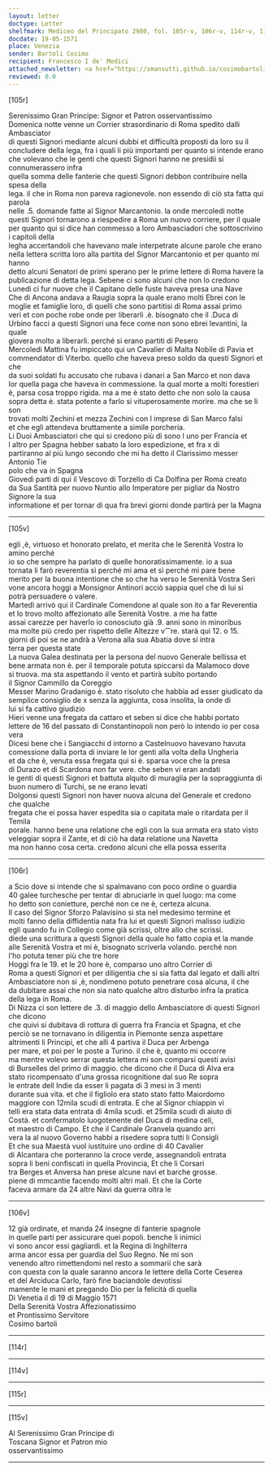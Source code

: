 ```yaml
---
layout: letter
doctype: Letter
shelfmark: Mediceo del Principato 2980, fol. 105r-v, 106r-v, 114r-v, 115r-v
docdate: 19-05-1571
place: Venezia
sender: Bartoli Cosimo
recipient: Francesco I de' Medici
attached_newsletter: <a href="https://smansutti.github.io/cosimobartoli/texts/3081_021/">3081_021</a>
reviewed: 0.0
---
```


[105r]  
  
  
Serenissimo Gran Principe: Signor et Patron osservantissimo  
Domenica notte venne un Corrier strasordinario di Roma spedito dalli Ambasciator  
di questi Signori mediante alcuni dubbi et difficultà proposti da loro su il  
concludere della lega, fra i quali li più importanti per quanto si intende erano  
che volevano che le genti che questi Signori hanno ne presidii si connumerassero infra  
quella somma delle fanterie che questi Signori debbon contribuire nella spesa della  
lega. il che in Roma non pareva ragionevole. non essendo di ciò sta fatta qui parola  
nelle .5. domande fatte al Signor Marcantonio. la onde mercoledi notte  
questi Signori tornarono a riespedire a Roma un nuovo corriere, per il quale  
per quanto qui si dice han commesso a loro Ambasciadori che sottoscrivino i capitoli della  
legha accertandoli che havevano male interpetrate alcune parole che erano  
nella lettera scritta loro alla partita del Signor Marcantonio et per quanto mi hanno  
detto alcuni Senatori de primi sperano per le prime lettere di Roma havere la  
publicazione di detta lega. Sebene ci sono alcuni che non lo credono  
Lunedi ci fur nuove che il Capitano delle fuste haveva presa una Nave  
Che di Ancona andava a Raugia sopra la quale erano molti Ebrei con le  
moglie et famiglie loro, di quelli che sono partitisi di Roma assai primo  
veri et con poche robe onde per liberarli .è. bisognato che il .Duca di  
Urbino facci a questi Signori una fece come non sono ebrei levantini, la quale  
giovera molto a liberarli. perché si erano partiti di Pesero  
Mercoledi Mattina fu impiccato qui un Cavalier di Malta Nobile di Pavia et  
commendator di Viterbo. quello che haveva preso soldo da questi Signori et che  
da suoi soldati fu accusato che rubava i danari a San Marco et non dava  
lor quella paga che haveva in commessione. la qual morte a molti forestieri  
è, parsa cosa troppo rigida. ma a me è stato detto che non solo la causa  
sopra detta è. stata potente a farlo si vituperosamente morire. ma che se li son  
trovati molti Zechini et mezza Zechini con l imprese di San Marco falsi  
et che egli attendeva bruttamente a simile porcheria.  
Li Duoi Ambasciatori che qui si credono più dì sono l uno per Francia et  
l altro per Spagna hebber sabato la loro espedizione, et fra x di  
partiranno al più lungo secondo che mi ha detto il Clarissimo messer Antonio Tie  
polo che va in Spagna  
Giovedì partì di qui il Vescovo di Torzello di Ca Dolfina per Roma creato  
da Sua Santità per nuovo Nuntio allo Imperatore per pigliar da Nostro Signore la sua  
informatione et per tornar di qua fra brevi giorni donde partirà per la Magna  
  
---  

[105v]  
  
  
egli ,è, virtuoso et honorato prelato, et merita che le Serenità Vostra lo amino perché  
io so che sempre ha parlato di quelle honoratissimamente. io a sua  
tornata li farò reverentia sì perché mi ama et sì perché mi pare bene  
merito per la buona intentione che so che ha verso le Serenità Vostra Seri  
vone ancora hoggi a Monsignor Antinori acciò sappia quel che di lui si  
potrà persuadere o valere.  
Martedì arrivò qui il Cardinale Comendone al quale son ito a far Reverentia  
et lo trovo molto affezionato alle Serenità Vostre. a me ha fatte  
assai carezze per haverlo io conosciuto già .9. anni sono in minoribus  
ma molte più credo per rispetto delle Altezze v⁀re. starà qui 12. o 15.  
giorni di poi se ne andrà a Verona alla sua Abatia dove si intra  
terra per questa state  
La nuova Galea destinata per la persona del nuovo Generale bellissa et  
bene armata non è. per il temporale potuta spiccarsi da Malamoco dove  
si truova. ma sta aspettando il vento et partirà subito portando  
il Signor Cammillo da Coreggio  
Messer Marino Gradanigo è. stato risoluto che habbia ad esser giudicato da  
semplice consiglio de x senza la aggiunta, cosa insolita, la onde di  
lui si fa cattivo giudizio  
Hieri venne una fregata da cattaro et seben si dice che habbi portato  
lettere de 16 del passato di Constantinopoli non però lo intendo io per cosa vera  
Dicesi bene che i Sangiacchi d intorno a Castelnuovo havevano havuta  
comessione dalla porta di inviare le lor genti alla volta della Ungheria  
et da che è, venuta essa fregata qui si è. sparsa voce che la presa  
di Durazo et di Scardona non far vere. che seben vi eran andati  
le genti di questi Signori et battuta alquito di muraglia per la sopraggiunta di  
buon numero di Turchi, se ne erano levati  
Dolgonsi questi Signori non haver nuova alcuna del Generale et credono che qualche  
fregata che ei possa haver espedita sia o capitata male o ritardata per il Temila  
porale. hanno bene una relatione che egli con la sua armata era stato visto  
veleggiar sopra il Zante, et di ciò ha data relatione una Navetta  
ma non hanno cosa certa. credono alcuni che ella possa esserita  
  
---  

[106r]  
  
  
a Scio dove si intende che si spalmavano con poco ordine o guardia  
40 galee turchesche per tentar di abruciarle in quel luogo: ma come  
ho detto son conietture, perché non ce ne è, certeza alcuna.  
Il caso del Signor Sforzo Palavisino si sta nel medesimo termine et  
molti fanno della diffidentia nata fra lui et questi Signori malisso iudizio  
egli quando fu in Collegio come già scrissi, oltre allo che scrissi.  
diede una scrittura a questi Signori della quale ho fatto copia et la mande  
alle Serenità Vostra et mi è, bisognato scriverla volando. perché non  
l'ho potuta tener più che tre hore  
Hoggi fra le 19. et le 20 hore è, comparso uno altro Corrier di  
Roma a questi Signori et per diligentia che si sia fatta dal legato et dalli altri  
Ambasciatore non si ,è, nondimeno potuto penetrare cosa alcuna, il che  
da dubitare assai che non sia nato qualche altro disturbo infra la pratica  
della lega in Roma.  
Di Nizza ci son lettere de .3. di maggio dello Ambasciatore di questi Signori che dicono  
che quivi si dubitava di rottura di guerra fra Francia et Spagna, et che  
perciò se ne tornavano in diligentia in Piemonte senza aspettare  
altrimenti li Principi, et che alli 4 partiva il Duca per Arbenga  
per mare, et poi per le poste a Turino. il che è, quanto mi occorre  
ma mentre volevo serrar questa lettera mi son comparsi questi avisi  
di Burselles del primo di maggio. che dicono che il Duca di Alva era  
stato ricompensato d'una grossa ricognitione dal suo Re sopra  
le entrate dell Indie da esser li pagata di 3 mesi in 3 menti  
durante sua vita. et che il figliolo era stato stato fatto Maiordomo  
maggiore con 12mila scudi di entrata. E che al Signor chiappin vi  
telli era stata data entrata di 4mila scudi. et 25mila scudi di aiuto di  
Costà. et confermatolo luogotenente del Duca di medina celi,  
et maestro di Campo. Et che il Cardinale Granvela quando arri  
vera la al nuovo Governo habbi a risedere sopra tutti li Consigli  
Et che sua Maestà vuol iustituire uno ordine di 40 Cavalier  
di Alcantara che porteranno la croce verde, assegnandoli entrata  
sopra li beni confiscati in quella Provincia, Et che li Corsari  
tra Berges et Anversa han prese alcune navi et barche grosse.  
piene di mmcantie facendo molti altri mali. Et che la Corte  
faceva armare da 24 altre Navi da guerra oltra le  
  
---  

[106v]  
  
  
12 già ordinate, et manda 24 insegne di fanterie spagnole  
in quelle parti per assicurare quei popoli. benche li inimici  
vi sono ancor essi gagliardi. et la Regina di Inghilterra  
arma ancor essa per guardia del Suo Regno. Ne mi son  
venendo altro rimettendomi nel resto a sommarii che sarà  
con questa con la quale saranno ancora le lettere della Corte Ceserea  
et del Arciduca Carlo, farò fine baciandole devotissi  
mamente le mani et pregando Dio per la felicità di quella  
Di Venetia il dì 19 di Maggio 1571  
Della Serenità Vostra Affezionatissimo  
et Prontissimo Servitore  
Cosimo bartoli  
  
---  

[114r]  
  
  
  
---  

[114v]  
  
  
  
---  

[115r]  
  
  
  
---  

[115v]  
  
  
Al Serenissimo Gran Principe di  
Toscana Signor et Patron mio  
osservantissimo  
  
---  

